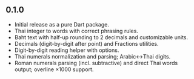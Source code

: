 ## 0.1.0

- Initial release as a pure Dart package.
- Thai integer to words with correct phrasing rules.
- Baht text with half-up rounding to 2 decimals and customizable units.
- Decimals (digit-by-digit after point) and Fractions utilities.
- Digit-by-digit reading helper with options.
- Thai numerals normalization and parsing; Arabic↔Thai digits.
- Roman numerals parsing (incl. subtractive) and direct Thai words output; overline ×1000 support.
